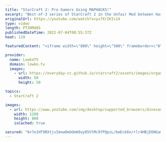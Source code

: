 ```yaml
---
title: "StarCraft 2: Pro Gamers Using MAPHACKS!"
excerpt: "Best-of-3 series of StarCraft 2 in the Unfair Mod between Harstem, also known as theCowboy, and Spirit. In this match we have a variety of modifiers added to the games... Such as maphacks, damage modifiers, no hotkeys and Cyclones with Blink.  00:00 Golden Minerals in the Main 10:28 Marines with Blink"
originalUrl: https://youtube.com/watch?v=ys7XrIKIs14
type: video
length: PT30M48S
publishedDateTime: 2022-07-04T08:55:37Z
heat: 119

featuredContent: "<iframe width=\"800\" height=\"500\" frameborder=\"0\" src=\"https://www.youtube.com/embed/ys7XrIKIs14\" allow=\"accelerometer; autoplay; encrypted-media; gyroscope; picture-in-picture\" allowfullscreen></iframe>"

provider:
  name: LowkoTV
  domain: lowko.tv
  images:
    - url: https://everyday-cc.github.io/starcraft2/assets/images/organizations/lowko.tv-50x50.jpg
      width: 50
      height: 50

topics:
  - StarCraft 2

images:
  - url: https://www.youtube.com/img/desktop/supported_browsers/dinosaur.png
    width: 1200
    height: 800
    isCached: true

secured: "6+7e1HT9RXtjvImnwOmUdmA9uy05VlMc97PQpsL/bmEck6n/+lr4HBjE6NGamtudhzNkWFitUj0thmNsK9y4NZb0DEyJ103nagjyAOXXOUd9O7zAmWDyz24/dbLHxqaHYBZ8D0FhUraCWRn7wFP2xz/tfk21UthvDFetgfdgngICDmfB4NNefbRU7pxDbNNzzCBlhOjOlIX1RCmavh2VOLppQaD2rGNAnsN8mix7Wa9Xd1BnFI8GKe2HAn6ObU6UrY6Ej5mM5cwh/zSyY0EYYUkId1gFduPcx511Jwx5xInCjMJk75F0n7tSo/WOI+0AroD9LmTrrfF4fosvFoFbDZhdbNtK1Is/b/FXvdrWwwjJfo49tOkufu1GzbvrL6HTMWtVYL1eJsNHWWdzTV1geMxGHFD4cwR2pQGZJhNVyTA=;0Y3yWKDYbWm3XT+ufT4kYA=="
---
```


